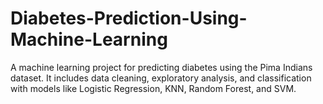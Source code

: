 # Diabetes-Prediction-Using-Machine-Learning
A machine learning project for predicting diabetes using the Pima Indians dataset. It includes data cleaning, exploratory analysis, and classification with models like Logistic Regression, KNN, Random Forest, and SVM.

